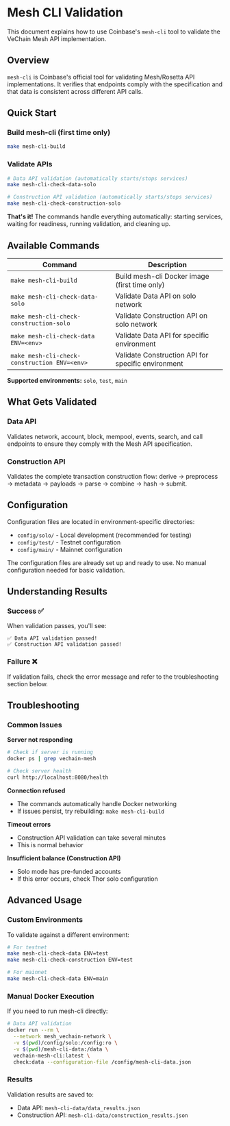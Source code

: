 # Mesh CLI Validation

This document explains how to use Coinbase's `mesh-cli` tool to validate the VeChain Mesh API implementation.

## Overview

`mesh-cli` is Coinbase's official tool for validating Mesh/Rosetta API implementations. It verifies that endpoints comply with the specification and that data is consistent across different API calls.

## Quick Start

### Build mesh-cli (first time only)

```bash
make mesh-cli-build
```

### Validate APIs

```bash
# Data API validation (automatically starts/stops services)
make mesh-cli-check-data-solo

# Construction API validation (automatically starts/stops services)
make mesh-cli-check-construction-solo
```

**That's it!** The commands handle everything automatically: starting services, waiting for readiness, running validation, and cleaning up.

## Available Commands

| Command | Description |
|---------|-------------|
| `make mesh-cli-build` | Build mesh-cli Docker image (first time only) |
| `make mesh-cli-check-data-solo` | Validate Data API on solo network |
| `make mesh-cli-check-construction-solo` | Validate Construction API on solo network |
| `make mesh-cli-check-data ENV=<env>` | Validate Data API for specific environment |
| `make mesh-cli-check-construction ENV=<env>` | Validate Construction API for specific environment |

**Supported environments:** `solo`, `test`, `main`

## What Gets Validated

### Data API
Validates network, account, block, mempool, events, search, and call endpoints to ensure they comply with the Mesh API specification.

### Construction API  
Validates the complete transaction construction flow: derive → preprocess → metadata → payloads → parse → combine → hash → submit.

## Configuration

Configuration files are located in environment-specific directories:
- `config/solo/` - Local development (recommended for testing)
- `config/test/` - Testnet configuration  
- `config/main/` - Mainnet configuration

The configuration files are already set up and ready to use. No manual configuration needed for basic validation.

## Understanding Results

### Success ✅
When validation passes, you'll see:
```
✅ Data API validation passed!
✅ Construction API validation passed!
```

### Failure ❌
If validation fails, check the error message and refer to the troubleshooting section below.

## Troubleshooting

### Common Issues

**Server not responding**
```bash
# Check if server is running
docker ps | grep vechain-mesh

# Check server health  
curl http://localhost:8080/health
```

**Connection refused**
- The commands automatically handle Docker networking
- If issues persist, try rebuilding: `make mesh-cli-build`

**Timeout errors**
- Construction API validation can take several minutes
- This is normal behavior

**Insufficient balance (Construction API)**
- Solo mode has pre-funded accounts
- If this error occurs, check Thor solo configuration

## Advanced Usage

### Custom Environments

To validate against a different environment:

```bash
# For testnet
make mesh-cli-check-data ENV=test
make mesh-cli-check-construction ENV=test

# For mainnet  
make mesh-cli-check-data ENV=main
```

### Manual Docker Execution

If you need to run mesh-cli directly:

```bash
# Data API validation
docker run --rm \
  --network mesh_vechain-network \
  -v $(pwd)/config/solo:/config:ro \
  -v $(pwd)/mesh-cli-data:/data \
  vechain-mesh-cli:latest \
  check:data --configuration-file /config/mesh-cli-data.json
```

### Results

Validation results are saved to:
- Data API: `mesh-cli-data/data_results.json`
- Construction API: `mesh-cli-data/construction_results.json`

